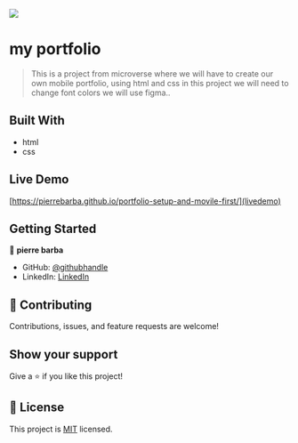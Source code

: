 ![](https://img.shields.io/badge/Microverse-blueviolet)

# my portfolio 

> This is a project from microverse where we will have to create our own mobile portfolio, using html and css in this project we will need to change font colors we will use figma..


## Built With

- html
- css

## Live Demo

[https://pierrebarba.github.io/portfolio-setup-and-movile-first/](livedemo)


## Getting Started

👤 **pierre barba**

- GitHub: [@githubhandle](https://github.com/PierreBarba)
- LinkedIn: [LinkedIn](https://www.linkedin.com/in/jean-pierre-barba-arredondo-114b851b4/)

## 🤝 Contributing

Contributions, issues, and feature requests are welcome!

## Show your support

Give a ⭐️ if you like this project!

## 📝 License

This project is [MIT](./LICENSE) licensed.